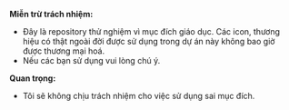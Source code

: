 **Miễn trừ trách nhiệm:**
- Đây là repository thử nghiệm vì mục đích giáo dục. Các icon, thương hiệu có thật ngoài đời được sử dụng trong dự án này không bao giờ được thương mại hoá.
- Nếu các bạn sử dụng vui lòng chú ý.

**Quan trọng:**
- Tôi sẽ không chịu trách nhiệm cho việc sử dụng sai mục đích.
